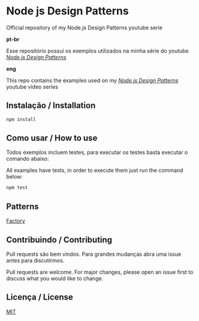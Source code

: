 # Node js Design Patterns
Official repository of my Node.js Design Patterns youtube serie

**pt-br**

Esse repositório possui os exemplos utilizados na minha série do youtube [*Node.js Design Patterns*](https://www.youtube.com/watch?v=MPbybQdqcrE&list=PLz_YTBuxtxt6VztyaXV744eAe2X8Eczar)

**eng**

This repo contains the examples used on my [*Node.js Design Patterns*](https://www.youtube.com/watch?v=MPbybQdqcrE&list=PLz_YTBuxtxt6VztyaXV744eAe2X8Eczar) youtube video series

## Instalação / Installation

```bash
npm install
```

## Como usar / How to use

Todos exemplos incluem testes, para executar os testes basta executar o comando abaixo:

All examples have tests, in order to execute them just run the command below:

```bash
npm test
```

## Patterns
[Factory](examples/factory)

## Contribuindo / Contributing
Pull requests são bem vindos. Para grandes mudanças abra uma issue antes para discutirmos.

Pull requests are welcome. For major changes, please open an issue first to discuss what you would like to change.

## Licença / License
[MIT](https://choosealicense.com/licenses/mit/)
